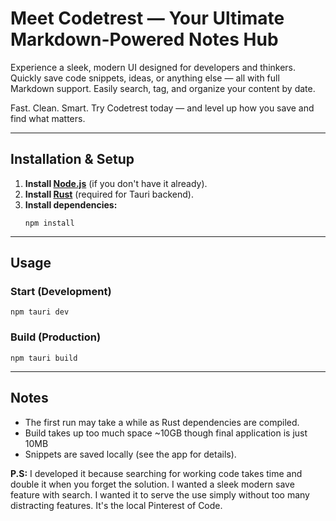 # Meet Codetrest — Your Ultimate Markdown-Powered Notes Hub

Experience a sleek, modern UI designed for developers and thinkers. Quickly save code snippets, ideas, or anything else — all with full Markdown support. Easily search, tag, and organize your content by date.

Fast. Clean. Smart.
Try Codetrest today — and level up how you save and find what matters.

---

## Installation & Setup

1. **Install [Node.js](https://nodejs.org/)** (if you don't have it already).
2. **Install [Rust](https://www.rust-lang.org/tools/install)** (required for Tauri backend).
3. **Install dependencies:**
   ```
   npm install
   ```
---

## Usage

### Start (Development)
```
npm tauri dev
```

### Build (Production)
```
npm tauri build
```

---

## Notes
- The first run may take a while as Rust dependencies are compiled.
- Build takes up too much space ~10GB though final application is just 10MB
- Snippets are saved locally (see the app for details).

**P.S:** I developed it because searching for working code takes time and double it when you forget the solution. I wanted a sleek modern save feature with search. I wanted it to serve the use simply without too many distracting features. It's the local Pinterest of Code.
